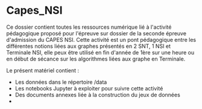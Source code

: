 # Capes_NSI

Ce dossier contient toutes les ressources numérique lié à l'activité pédagogique proposé pour l'épreuve sur dossier de la seconde épreuve d'admission du CAPES NSI.
Cette activité est un pont pédagogique entre les différentes notions liées aux graphes présentés en 2 SNT, 1 NSI et Terminale NSI, elle peux être utilisé en fin d'année de 1ère sur une heure ou en début de sécance sur les algorithmes liées aux graphe en Terminale.

Le présent matériel contient :
- Les données dans le répertoire /data
- Les notebooks Jupyter à exploiter pour suivre cette activité
- Des documents annexes liée à la construction du jeux de données
- 
